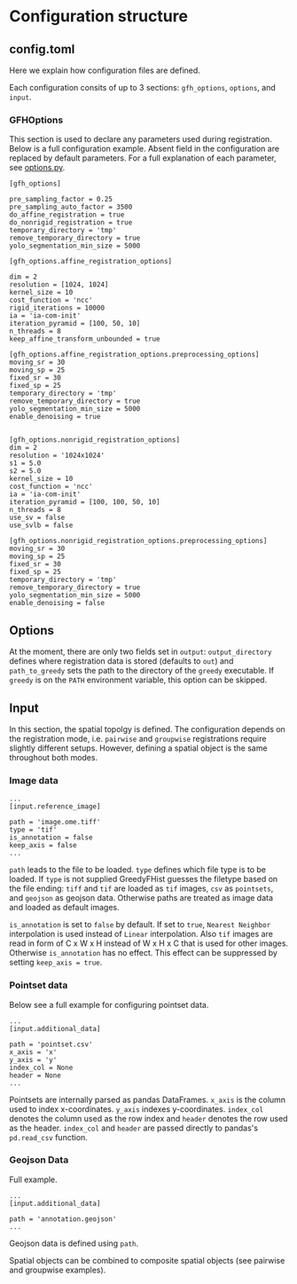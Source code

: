 # Configuration structure

## config.toml

Here we explain how configuration files are defined.

Each configuration consits of up to 3 sections: `gfh_options`, `options`, and `input`.

### GFHOptions

This section is used to declare any parameters used during registration. Below is a full configuration example. Absent field in the configuration are replaced by default parameters. For a full explanation of each parameter, see [options.py](https://github.com/mwess/GreedyFHist/blob/master/greedyfhist/options/options.py).

```
[gfh_options]

pre_sampling_factor = 0.25
pre_sampling_auto_factor = 3500
do_affine_registration = true
do_nonrigid_registration = true
temporary_directory = 'tmp'
remove_temporary_directory = true
yolo_segmentation_min_size = 5000

[gfh_options.affine_registration_options]

dim = 2
resolution = [1024, 1024]
kernel_size = 10
cost_function = 'ncc'
rigid_iterations = 10000
ia = 'ia-com-init'
iteration_pyramid = [100, 50, 10]
n_threads = 8
keep_affine_transform_unbounded = true

[gfh_options.affine_registration_options.preprocessing_options]
moving_sr = 30
moving_sp = 25
fixed_sr = 30
fixed_sp = 25
temporary_directory = 'tmp'
remove_temporary_directory = true
yolo_segmentation_min_size = 5000
enable_denoising = true


[gfh_options.nonrigid_registration_options]
dim = 2
resolution = '1024x1024'
s1 = 5.0
s2 = 5.0
kernel_size = 10
cost_function = 'ncc'
ia = 'ia-com-init'
iteration_pyramid = [100, 100, 50, 10]
n_threads = 8
use_sv = false
use_svlb = false

[gfh_options.nonrigid_registration_options.preprocessing_options]
moving_sr = 30
moving_sp = 25
fixed_sr = 30
fixed_sp = 25
temporary_directory = 'tmp'
remove_temporary_directory = true
yolo_segmentation_min_size = 5000
enable_denoising = false
```


## Options

At the moment, there are only two fields set in `output`: `output_directory` defines where registration data is stored (defaults to `out`) and `path_to_greedy` sets the path to the directory of the `greedy` executable. If `greedy` is on the `PATH` environment variable, this option can be skipped.


## Input

In this section, the spatial topolgy is defined. The configuration depends on the registration mode, i.e. `pairwise` and `groupwise` registrations require slightly different setups. However, defining a spatial object is the same throughout both modes.

### Image data

```
...
[input.reference_image]

path = 'image.ome.tiff'
type = 'tif'
is_annotation = false
keep_axis = false
...
```

`path` leads to the file to be loaded. `type` defines which file type is to be loaded. If `type` is not supplied GreedyFHist guesses the filetype based on the file ending: `tiff` and `tif` are loaded as `tif` images, `csv` as `pointsets`, and `geojson` as geojson data. Otherwise paths are treated as image data and loaded as default images.

`is_annotation` is set to `false` by default. If set to `true`, `Nearest Neighbor` interpolation is used instead of `Linear` interpolation. Also `tif` images are read in form of C x W x H instead of W x H x C that is used for other images. Otherwise `is_annotation` has no effect. This effect can be suppressed by setting `keep_axis = true`. 

### Pointset data

Below see a full example for configuring pointset data.

```
...
[input.additional_data]

path = 'pointset.csv'
x_axis = 'x'
y_axis = 'y'
index_col = None
header = None
...
```

Pointsets are internally parsed as pandas DataFrames. `x_axis` is the column used to index x-coordinates. `y_axis` indexes y-coordinates. `index_col` denotes the column used as the row index and `header` denotes the row used as the header. `index_col` and `header` are passed directly to pandas's `pd.read_csv` function.


### Geojson Data

Full example.

```
...
[input.additional_data]

path = 'annotation.geojson'
...
```

Geojson data is defined using `path`.


Spatial objects can be combined to composite spatial objects (see pairwise and groupwise examples).